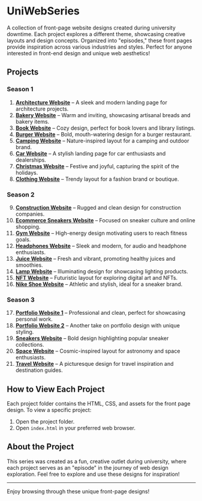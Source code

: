 # UniWebSeries

A collection of front-page website designs created during university downtime. Each project explores a different theme, showcasing creative layouts and design concepts. Organized into "episodes," these front pages provide inspiration across various industries and styles. Perfect for anyone interested in front-end design and unique web aesthetics!

## Projects

### Season 1
1. **[Architecture Website](./Architecture-website)** – A sleek and modern landing page for architecture projects.
2. **[Bakery Website](./Bakery-website)** – Warm and inviting, showcasing artisanal breads and bakery items.
3. **[Book Website](./Book-website)** – Cozy design, perfect for book lovers and library listings.
4. **[Burger Website](./Burger-website)** – Bold, mouth-watering design for a burger restaurant.
5. **[Camping Website](./Camping-website)** – Nature-inspired layout for a camping and outdoor brand.
6. **[Car Website](./Car-website)** – A stylish landing page for car enthusiasts and dealerships.
7. **[Christmas Website](./Christmas-website)** – Festive and joyful, capturing the spirit of the holidays.
8. **[Clothing Website](./Clothing-website)** – Trendy layout for a fashion brand or boutique.

### Season 2
9. **[Construction Website](./Construction-website)** – Rugged and clean design for construction companies.
10. **[Ecommerce Sneakers Website](./Ecommerce-sneakers-website-sneakers)** – Focused on sneaker culture and online shopping.
11. **[Gym Website](./Gym-website)** – High-energy design motivating users to reach fitness goals.
12. **[Headphones Website](./Headphones-website)** – Sleek and modern, for audio and headphone enthusiasts.
13. **[Juice Website](./Juice-website)** – Fresh and vibrant, promoting healthy juices and smoothies.
14. **[Lamp Website](./Lamp-website)** – Illuminating design for showcasing lighting products.
15. **[NFT Website](./NFT-website)** – Futuristic layout for exploring digital art and NFTs.
16. **[Nike Shoe Website](./Nike-Shoe-website)** – Athletic and stylish, ideal for a sneaker brand.

### Season 3
17. **[Portfolio Website 1](./Portfolio-website-1)** – Professional and clean, perfect for showcasing personal work.
18. **[Portfolio Website 2](./Portfolio-website-2)** – Another take on portfolio design with unique styling.
19. **[Sneakers Website](./Sneakers-website)** – Bold design highlighting popular sneaker collections.
20. **[Space Website](./Space-website)** – Cosmic-inspired layout for astronomy and space enthusiasts.
21. **[Travel Website](./Travel-website)** – A picturesque design for travel inspiration and destination guides.

## How to View Each Project

Each project folder contains the HTML, CSS, and assets for the front page design. To view a specific project:
1. Open the project folder.
2. Open `index.html` in your preferred web browser.

## About the Project

This series was created as a fun, creative outlet during university, where each project serves as an "episode" in the journey of web design exploration. Feel free to explore and use these designs for inspiration!

---

Enjoy browsing through these unique front-page designs!
